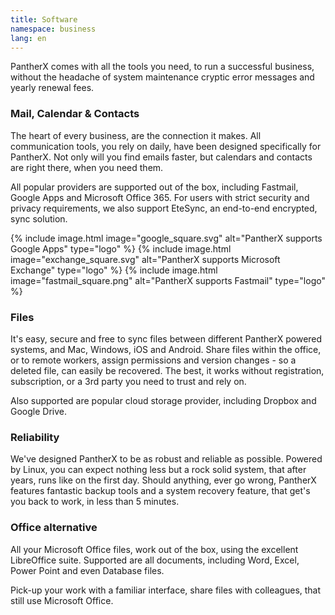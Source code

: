 ```yaml
---
title: Software
namespace: business
lang: en
---
```


PantherX comes with all the tools you need, to run a successful business, without the headache of system maintenance cryptic error messages and yearly renewal fees.

### Mail, Calendar & Contacts

The heart of every business, are the connection it makes. All communication tools, you rely on daily, have been designed specifically for PantherX. Not only will you find emails faster, but calendars and contacts are right there, when you need them.

All popular providers are supported out of the box, including Fastmail, Google Apps and Microsoft Office 365. For users with strict security and privacy requirements, we also support EteSync, an end-to-end encrypted, sync solution.

<div class="has-inline-images is-greyscale">
  {% include image.html image="google_square.svg" alt="PantherX supports Google Apps" type="logo" %}
  {% include image.html image="exchange_square.svg" alt="PantherX supports Microsoft Exchange" type="logo" %}
  {% include image.html image="fastmail_square.png" alt="PantherX supports Fastmail" type="logo" %}
</div>

### Files

It's easy, secure and free to sync files between different PantherX powered systems, and Mac, Windows, iOS and Android. Share files within the office, or to remote workers, assign permissions and version changes - so a deleted file, can easily be recovered. The best, it works without registration, subscription, or a 3rd party you need to trust and rely on.

Also supported are popular cloud storage provider, including Dropbox and Google Drive.

### Reliability

We've designed PantherX to be as robust and reliable as possible. Powered by Linux, you can expect nothing less but a rock solid system, that after years, runs like on the first day. Should anything, ever go wrong, PantherX features fantastic backup tools and a system recovery feature, that get's you back to work, in less than 5 minutes.

### Office alternative

All your Microsoft Office files, work out of the box, using the excellent LibreOffice suite. Supported are all documents, including Word, Excel, Power Point and even Database files.

Pick-up your work with a familiar interface, share files with colleagues, that still use Microsoft Office.

